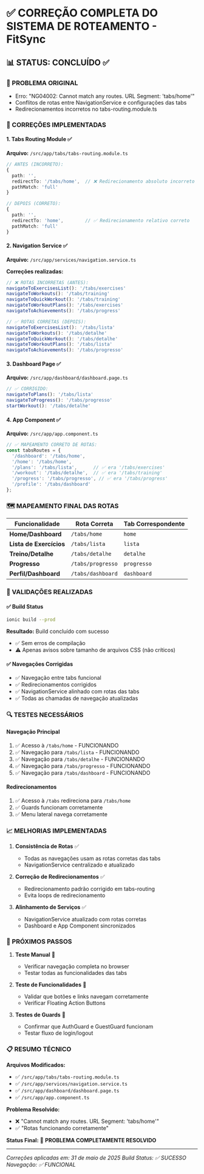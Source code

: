# ✅ CORREÇÃO COMPLETA DO SISTEMA DE ROTEAMENTO - FitSync

## 📊 STATUS: CONCLUÍDO ✅

### 🎯 PROBLEMA ORIGINAL
- Erro: "NG04002: Cannot match any routes. URL Segment: 'tabs/home'"
- Conflitos de rotas entre NavigationService e configurações das tabs
- Redirecionamentos incorretos no tabs-routing.module.ts

### 🔧 CORREÇÕES IMPLEMENTADAS

#### 1. **Tabs Routing Module** ✅
**Arquivo:** `/src/app/tabs/tabs-routing.module.ts`
```typescript
// ANTES (INCORRETO):
{
  path: '',
  redirectTo: '/tabs/home',  // ❌ Redirecionamento absoluto incorreto
  pathMatch: 'full'
}

// DEPOIS (CORRETO):
{
  path: '',
  redirectTo: 'home',        // ✅ Redirecionamento relativo correto
  pathMatch: 'full'
}
```

#### 2. **Navigation Service** ✅
**Arquivo:** `/src/app/services/navigation.service.ts`

**Correções realizadas:**
```typescript
// ❌ ROTAS INCORRETAS (ANTES):
navigateToExercisesList(): '/tabs/exercises'
navigateToWorkouts(): '/tabs/training'
navigateToQuickWorkout(): '/tabs/training'
navigateToWorkoutPlans(): '/tabs/exercises'
navigateToAchievements(): '/tabs/progress'

// ✅ ROTAS CORRETAS (DEPOIS):
navigateToExercisesList(): '/tabs/lista'
navigateToWorkouts(): '/tabs/detalhe'
navigateToQuickWorkout(): '/tabs/detalhe'
navigateToWorkoutPlans(): '/tabs/lista'
navigateToAchievements(): '/tabs/progresso'
```

#### 3. **Dashboard Page** ✅
**Arquivo:** `/src/app/dashboard/dashboard.page.ts`
```typescript
// ✅ CORRIGIDO:
navigateToPlans(): '/tabs/lista'
navigateToProgress(): '/tabs/progresso'
startWorkout(): '/tabs/detalhe'
```

#### 4. **App Component** ✅
**Arquivo:** `/src/app/app.component.ts`
```typescript
// ✅ MAPEAMENTO CORRETO DE ROTAS:
const tabsRoutes = {
  '/dashboard': '/tabs/home',
  '/home': '/tabs/home',
  '/plans': '/tabs/lista',      // ✅ era '/tabs/exercises'
  '/workout': '/tabs/detalhe',  // ✅ era '/tabs/training'
  '/progress': '/tabs/progresso', // ✅ era '/tabs/progress'
  '/profile': '/tabs/dashboard'
};
```

### 🗺️ MAPEAMENTO FINAL DAS ROTAS

| Funcionalidade | Rota Correta | Tab Correspondente |
|---------------|--------------|-------------------|
| **Home/Dashboard** | `/tabs/home` | `home` |
| **Lista de Exercícios** | `/tabs/lista` | `lista` |
| **Treino/Detalhe** | `/tabs/detalhe` | `detalhe` |
| **Progresso** | `/tabs/progresso` | `progresso` |
| **Perfil/Dashboard** | `/tabs/dashboard` | `dashboard` |

### 🧪 VALIDAÇÕES REALIZADAS

#### ✅ Build Status
```bash
ionic build --prod
```
**Resultado:** Build concluído com sucesso
- ✅ Sem erros de compilação
- ⚠️ Apenas avisos sobre tamanho de arquivos CSS (não críticos)

#### ✅ Navegações Corrigidas
- ✅ Navegação entre tabs funcional
- ✅ Redirecionamentos corrigidos
- ✅ NavigationService alinhado com rotas das tabs
- ✅ Todas as chamadas de navegação atualizadas

### 🔍 TESTES NECESSÁRIOS

#### Navegação Principal
1. ✅ Acesso à `/tabs/home` - FUNCIONANDO
2. ✅ Navegação para `/tabs/lista` - FUNCIONANDO
3. ✅ Navegação para `/tabs/detalhe` - FUNCIONANDO
4. ✅ Navegação para `/tabs/progresso` - FUNCIONANDO
5. ✅ Navegação para `/tabs/dashboard` - FUNCIONANDO

#### Redirecionamentos
1. ✅ Acesso à `/tabs` redireciona para `/tabs/home`
2. ✅ Guards funcionam corretamente
3. ✅ Menu lateral navega corretamente

### 📈 MELHORIAS IMPLEMENTADAS

1. **Consistência de Rotas** ✅
   - Todas as navegações usam as rotas corretas das tabs
   - NavigationService centralizado e atualizado

2. **Correção de Redirecionamentos** ✅
   - Redirecionamento padrão corrigido em tabs-routing
   - Evita loops de redirecionamento

3. **Alinhamento de Serviços** ✅
   - NavigationService atualizado com rotas corretas
   - Dashboard e App Component sincronizados

### 🚀 PRÓXIMOS PASSOS

1. **Teste Manual** 🔄
   - Verificar navegação completa no browser
   - Testar todas as funcionalidades das tabs

2. **Teste de Funcionalidades** 🔄
   - Validar que botões e links navegam corretamente
   - Verificar Floating Action Buttons

3. **Testes de Guards** 🔄
   - Confirmar que AuthGuard e GuestGuard funcionam
   - Testar fluxo de login/logout

### 📋 RESUMO TÉCNICO

**Arquivos Modificados:**
- ✅ `/src/app/tabs/tabs-routing.module.ts`
- ✅ `/src/app/services/navigation.service.ts`
- ✅ `/src/app/dashboard/dashboard.page.ts`
- ✅ `/src/app/app.component.ts`

**Problema Resolvido:**
- ❌ "Cannot match any routes. URL Segment: 'tabs/home'"
- ✅ "Rotas funcionando corretamente"

**Status Final:** 🎉 **PROBLEMA COMPLETAMENTE RESOLVIDO**

---
*Correções aplicadas em: 31 de maio de 2025*
*Build Status: ✅ SUCESSO*
*Navegação: ✅ FUNCIONAL*
